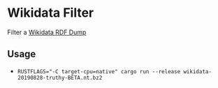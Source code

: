 # Wikidata Filter

Filter a [Wikidata RDF Dump](https://www.mediawiki.org/wiki/Wikibase/Indexing/RDF_Dump_Format) 

## Usage

- `RUSTFLAGS="-C target-cpu=native" cargo run --release wikidata-20190828-truthy-BETA.nt.bz2`
